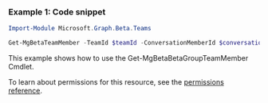 ### Example 1: Code snippet

```powershellImport-Module Microsoft.Graph.Beta.Teams

Get-MgBetaTeamMember -TeamId $teamId -ConversationMemberId $conversationMemberId
```
This example shows how to use the Get-MgBetaBetaGroupTeamMember Cmdlet.
To learn about permissions for this resource, see the [permissions reference](/graph/permissions-reference).

